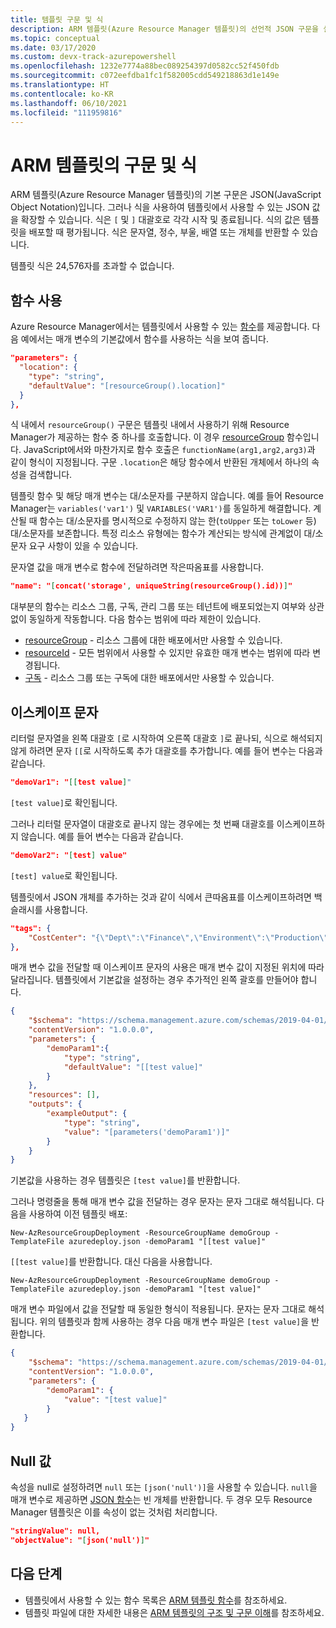 ```yaml
---
title: 템플릿 구문 및 식
description: ARM 템플릿(Azure Resource Manager 템플릿)의 선언적 JSON 구문을 설명합니다.
ms.topic: conceptual
ms.date: 03/17/2020
ms.custom: devx-track-azurepowershell
ms.openlocfilehash: 1232e7774a88bec089254397d0582cc52f450fdb
ms.sourcegitcommit: c072eefdba1fc1f582005cdd549218863d1e149e
ms.translationtype: HT
ms.contentlocale: ko-KR
ms.lasthandoff: 06/10/2021
ms.locfileid: "111959816"
---
```

# <a name="syntax-and-expressions-in-arm-templates"></a>ARM 템플릿의 구문 및 식

ARM 템플릿(Azure Resource Manager 템플릿)의 기본 구문은 JSON(JavaScript Object Notation)입니다. 그러나 식을 사용하여 템플릿에서 사용할 수 있는 JSON 값을 확장할 수 있습니다.  식은 `[` 및 `]` 대괄호로 각각 시작 및 종료됩니다. 식의 값은 템플릿을 배포할 때 평가됩니다. 식은 문자열, 정수, 부울, 배열 또는 개체를 반환할 수 있습니다.

템플릿 식은 24,576자를 초과할 수 없습니다.

## <a name="use-functions"></a>함수 사용

Azure Resource Manager에서는 템플릿에서 사용할 수 있는 [함수](template-functions.md)를 제공합니다. 다음 예에서는 매개 변수의 기본값에서 함수를 사용하는 식을 보여 줍니다.

```json
"parameters": {
  "location": {
    "type": "string",
    "defaultValue": "[resourceGroup().location]"
  }
},
```

식 내에서 `resourceGroup()` 구문은 템플릿 내에서 사용하기 위해 Resource Manager가 제공하는 함수 중 하나를 호출합니다. 이 경우 [resourceGroup](template-functions-resource.md#resourcegroup) 함수입니다. JavaScript에서와 마찬가지로 함수 호출은 `functionName(arg1,arg2,arg3)`과 같이 형식이 지정됩니다. 구문 `.location`은 해당 함수에서 반환된 개체에서 하나의 속성을 검색합니다.

템플릿 함수 및 해당 매개 변수는 대/소문자를 구분하지 않습니다. 예를 들어 Resource Manager는 `variables('var1')` 및 `VARIABLES('VAR1')`를 동일하게 해결합니다. 계산될 때 함수는 대/소문자를 명시적으로 수정하지 않는 한(`toUpper` 또는 `toLower` 등) 대/소문자를 보존합니다. 특정 리소스 유형에는 함수가 계산되는 방식에 관계없이 대/소문자 요구 사항이 있을 수 있습니다.

문자열 값을 매개 변수로 함수에 전달하려면 작은따옴표를 사용합니다.

```json
"name": "[concat('storage', uniqueString(resourceGroup().id))]"
```

대부분의 함수는 리소스 그룹, 구독, 관리 그룹 또는 테넌트에 배포되었는지 여부와 상관없이 동일하게 작동합니다. 다음 함수는 범위에 따라 제한이 있습니다.

* [resourceGroup](template-functions-resource.md#resourcegroup) - 리소스 그룹에 대한 배포에서만 사용할 수 있습니다.
* [resourceId](template-functions-resource.md#resourceid) - 모든 범위에서 사용할 수 있지만 유효한 매개 변수는 범위에 따라 변경됩니다.
* [구독](template-functions-resource.md#subscription) - 리소스 그룹 또는 구독에 대한 배포에서만 사용할 수 있습니다.

## <a name="escape-characters"></a>이스케이프 문자

리터럴 문자열을 왼쪽 대괄호 `[`로 시작하여 오른쪽 대괄호 `]`로 끝나되, 식으로 해석되지 않게 하려면 문자 `[[`로 시작하도록 추가 대괄호를 추가합니다. 예를 들어 변수는 다음과 같습니다.

```json
"demoVar1": "[[test value]"
```

`[test value]`로 확인됩니다.

그러나 리터럴 문자열이 대괄호로 끝나지 않는 경우에는 첫 번째 대괄호를 이스케이프하지 않습니다. 예를 들어 변수는 다음과 같습니다.

```json
"demoVar2": "[test] value"
```

`[test] value`로 확인됩니다.

템플릿에서 JSON 개체를 추가하는 것과 같이 식에서 큰따옴표를 이스케이프하려면 백슬래시를 사용합니다.

```json
"tags": {
    "CostCenter": "{\"Dept\":\"Finance\",\"Environment\":\"Production\"}"
},
```

매개 변수 값을 전달할 때 이스케이프 문자의 사용은 매개 변수 값이 지정된 위치에 따라 달라집니다. 템플릿에서 기본값을 설정하는 경우 추가적인 왼쪽 괄호를 만들어야 합니다.

```json
{
    "$schema": "https://schema.management.azure.com/schemas/2019-04-01/deploymentTemplate.json#",
    "contentVersion": "1.0.0.0",
    "parameters": {
        "demoParam1":{
            "type": "string",
            "defaultValue": "[[test value]"
        }
    },
    "resources": [],
    "outputs": {
        "exampleOutput": {
            "type": "string",
            "value": "[parameters('demoParam1')]"
        }
    }
}
```

기본값을 사용하는 경우 템플릿은 `[test value]`를 반환합니다.

그러나 명령줄을 통해 매개 변수 값을 전달하는 경우 문자는 문자 그대로 해석됩니다. 다음을 사용하여 이전 템플릿 배포:

```azurepowershell
New-AzResourceGroupDeployment -ResourceGroupName demoGroup -TemplateFile azuredeploy.json -demoParam1 "[[test value]"
```

`[[test value]`를 반환합니다. 대신 다음을 사용합니다.

```azurepowershell
New-AzResourceGroupDeployment -ResourceGroupName demoGroup -TemplateFile azuredeploy.json -demoParam1 "[test value]"
```

매개 변수 파일에서 값을 전달할 때 동일한 형식이 적용됩니다. 문자는 문자 그대로 해석됩니다. 위의 템플릿과 함께 사용하는 경우 다음 매개 변수 파일은 `[test value]`을 반환합니다.

```json
{
    "$schema": "https://schema.management.azure.com/schemas/2019-04-01/deploymentParameters.json#",
    "contentVersion": "1.0.0.0",
    "parameters": {
        "demoParam1": {
            "value": "[test value]"
        }
   }
}
```

## <a name="null-values"></a>Null 값

속성을 null로 설정하려면 `null` 또는 `[json('null')]`을 사용할 수 있습니다. `null`을 매개 변수로 제공하면 [JSON 함수](template-functions-object.md#json)는 빈 개체를 반환합니다. 두 경우 모두 Resource Manager 템플릿은 이를 속성이 없는 것처럼 처리합니다.

```json
"stringValue": null,
"objectValue": "[json('null')]"
```

## <a name="next-steps"></a>다음 단계

* 템플릿에서 사용할 수 있는 함수 목록은 [ARM 템플릿 함수](template-functions.md)를 참조하세요.
* 템플릿 파일에 대한 자세한 내용은 [ARM 템플릿의 구조 및 구문 이해](./syntax.md)를 참조하세요.